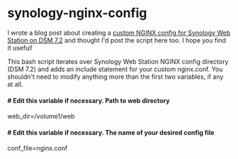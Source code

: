 # synology-nginx-config
I wrote a blog post about creating a [custom NGINX config for Synology Web Station on DSM 7.2](https://manthings.net/custom-nginx-config-for-synology-web-station-on-dsm-7-2/) and thought I'd post the script here too. I hope you find it useful!

This bash script iterates over Synology Web Station NGINX config directory (DSM 7.2) and adds an include statement for your custom nginx.conf. You shouldn't need to modify anything more than the first two variables, if any at all.

#### # Edit this variable if necessary. Path to web directory
web_dir=/volume1/web

#### # Edit this variable if necessary. The name of your desired config file
conf_file=nginx.conf
